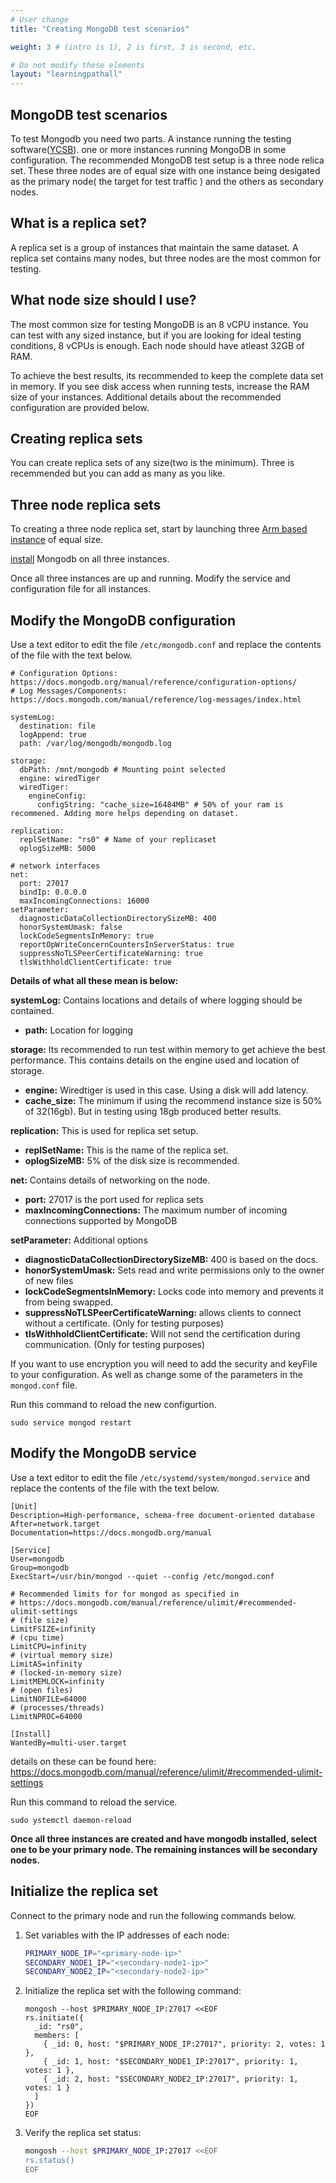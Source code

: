 ```yaml
---
# User change
title: "Creating MongoDB test scenarios"

weight: 3 # (intro is 1), 2 is first, 3 is second, etc.

# Do not modify these elements
layout: "learningpathall"
---
```

## MongoDB test scenarios
To test Mongodb you need two parts. A instance running the testing software([YCSB](/learning-paths/servers-and-cloud-computing/mongodb/benchmark_mongodb-8.0)). one or more instances running MongoDB in some configuration. The recommended MongoDB test setup is a three node relica set. These three nodes are of equal size with one instance being desigated as the primary node( the target for test traffic ) and the others as secondary nodes.

## What is a replica set?

A replica set is a group of instances that maintain the same dataset. A replica set contains many nodes, but three nodes are the most common for testing.

## What node size should I use?

The most common size for testing MongoDB is an 8 vCPU instance. You can test with any sized instance, but if you are looking for ideal testing conditions, 8 vCPUs is enough. Each node should have atleast 32GB of RAM.

To achieve the best results, its recommended to keep the complete data set in memory. If you see disk access when running tests, increase the RAM size of your instances. Additional details about the recommended configuration are provided below.

## Creating replica sets

You can create replica sets of any size(two is the minimum). Three is recemmended but you can add as many as you like.

## Three node replica sets

To creating a three node replica set, start by launching three [Arm based instance](/learning-paths/servers-and-cloud-computing/csp/) of equal size.

[install](/learning-paths/servers-and-cloud-computing/mongodb/run_mongodb) Mongodb on all three instances.

Once all three instances are up and running. Modify the service and configuration file for all instances.

## Modify the MongoDB configuration

Use a text editor to edit the file `/etc/mongodb.conf` and replace the contents of the file with the text below.

```console
# Configuration Options: https://docs.mongodb.org/manual/reference/configuration-options/
# Log Messages/Components: https://docs.mongodb.com/manual/reference/log-messages/index.html

systemLog:
  destination: file
  logAppend: true
  path: /var/log/mongodb/mongodb.log

storage:
  dbPath: /mnt/mongodb # Mounting point selected
  engine: wiredTiger
  wiredTiger:
    engineConfig:
      configString: "cache_size=16484MB" # 50% of your ram is recommened. Adding more helps depending on dataset.

replication:
  replSetName: "rs0" # Name of your replicaset
  oplogSizeMB: 5000

# network interfaces
net:
  port: 27017
  bindIp: 0.0.0.0
  maxIncomingConnections: 16000
setParameter:
  diagnosticDataCollectionDirectorySizeMB: 400
  honorSystemUmask: false
  lockCodeSegmentsInMemory: true
  reportOpWriteConcernCountersInServerStatus: true
  suppressNoTLSPeerCertificateWarning: true
  tlsWithholdClientCertificate: true
```

**Details of what all these mean is below:**

**systemLog:** Contains locations and details of where logging should be contained.
- **path:** Location for logging

**storage:** Its recommended to run test within memory to get achieve the best performance. This contains details on the engine used and location of storage.
- **engine:** Wiredtiger is used in this case. Using a disk will add latency.
- **cache_size:** The minimum if using the recommend instance size is 50% of 32(16gb). But in testing using 18gb produced better results.

**replication:** This is used for replica set setup.
- **replSetName:** This is the name of the replica set.
- **oplogSizeMB:** 5% of the disk size is recommended.

**net:** Contains details of networking on the node.
- **port:** 27017 is the port used for replica sets
- **maxIncomingConnections:** The maximum number of incoming connections supported by MongoDB

**setParameter:** Additional options
- **diagnosticDataCollectionDirectorySizeMB:** 400 is based on the docs.
- **honorSystemUmask:** Sets read and write permissions only to the owner of new files
- **lockCodeSegmentsInMemory:** Locks code into memory and prevents it from being swapped.
- **suppressNoTLSPeerCertificateWarning:** allows clients to connect without a certificate. (Only for testing purposes)
- **tlsWithholdClientCertificate:** Will not send the certification during communication. (Only for testing purposes)

If you want to use encryption you will need to add the security and keyFile to your configuration. As well as change some of the parameters in the `mongod.conf` file.

Run this command to reload the new configurtion.

```
sudo service mongod restart
```

## Modify the MongoDB service

Use a text editor to edit the file `/etc/systemd/system/mongod.service` and replace the contents of the file with the text below.

```
[Unit]
Description=High-performance, schema-free document-oriented database
After=network.target
Documentation=https://docs.mongodb.org/manual

[Service]
User=mongodb
Group=mongodb
ExecStart=/usr/bin/mongod --quiet --config /etc/mongod.conf

# Recommended limits for for mongod as specified in
# https://docs.mongodb.com/manual/reference/ulimit/#recommended-ulimit-settings
# (file size)
LimitFSIZE=infinity
# (cpu time)
LimitCPU=infinity
# (virtual memory size)
LimitAS=infinity
# (locked-in-memory size)
LimitMEMLOCK=infinity
# (open files)
LimitNOFILE=64000
# (processes/threads)
LimitNPROC=64000

[Install]
WantedBy=multi-user.target
```

details on these can be found here: https://docs.mongodb.com/manual/reference/ulimit/#recommended-ulimit-settings

Run this command to reload the service.

```
sudo ystemctl daemon-reload
```

**Once all three instances are created and have mongodb installed, select one to be your primary node. The remaining instances will be secondary nodes.**

## Initialize the replica set

Connect to the primary node and run the following commands below.

1. Set variables with the IP addresses of each node:

    ```bash
    PRIMARY_NODE_IP="<primary-node-ip>"
    SECONDARY_NODE1_IP="<secondary-node1-ip>"
    SECONDARY_NODE2_IP="<secondary-node2-ip>"
    ```

2. Initialize the replica set with the following command:

    ```
    mongosh --host $PRIMARY_NODE_IP:27017 <<EOF
    rs.initiate({
      _id: "rs0",
      members: [
        { _id: 0, host: "$PRIMARY_NODE_IP:27017", priority: 2, votes: 1 },
        { _id: 1, host: "$SECONDARY_NODE1_IP:27017", priority: 1, votes: 1 },
        { _id: 2, host: "$SECONDARY_NODE2_IP:27017", priority: 1, votes: 1 }
      ]
    })
    EOF
    ```

3. Verify the replica set status:

    ```bash
    mongosh --host $PRIMARY_NODE_IP:27017 <<EOF
    rs.status()
    EOF
    ```